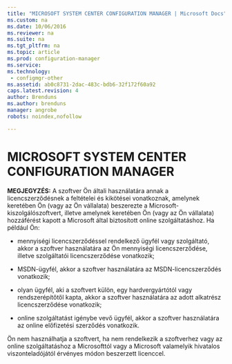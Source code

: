 ```yaml
---
title: "MICROSOFT SYSTEM CENTER CONFIGURATION MANAGER | Microsoft Docs"
ms.custom: na
ms.date: 10/06/2016
ms.reviewer: na
ms.suite: na
ms.tgt_pltfrm: na
ms.topic: article
ms.prod: configuration-manager
ms.service:
ms.technology:
 - configmgr-other
ms.assetid: ab0c8731-2dac-483c-bdb6-32f172f60a92
caps.latest.revision: 4
author: Brenduns
ms.author: brenduns
manager: angrobe
robots: noindex,nofollow

---
```


# MICROSOFT SYSTEM CENTER CONFIGURATION MANAGER
**MEGJEGYZÉS:** A szoftver Ön általi használatára annak a licencszerződésnek a feltételei és kikötései vonatkoznak, amelynek keretében Ön \(vagy az Ön vállalata\) beszerezte a Microsoft\-kiszolgálószoftvert, illetve amelynek keretében Ön \(vagy az Ön vállalata\) hozzáférést kapott a Microsoft által biztosított online szolgáltatáshoz. Ha például Ön:  
  
-   mennyiségi licencszerződéssel rendelkező ügyfél vagy szolgáltató, akkor a szoftver használatára az Ön mennyiségi licencszerződése, illetve szolgáltatói licencszerződése vonatkozik;  
  
-   MSDN\-ügyfél, akkor a szoftver használatára az MSDN\-licencszerződés vonatkozik;  
  
-   olyan ügyfél, aki a szoftvert külön, egy hardvergyártótól vagy rendszerépítőtől kapta, akkor a szoftver használatára az adott alkatrész licencszerződése vonatkozik;  
  
-   online szolgáltatást igénybe vevő ügyfél, akkor a szoftver használatára az online előfizetési szerződés vonatkozik.  
  
 Ön nem használhatja a szoftvert, ha nem rendelkezik a szoftverhez vagy az online szolgáltatáshoz a Microsofttól vagy a Microsoft valamelyik hivatalos viszonteladójától érvényes módon beszerzett licenccel.

